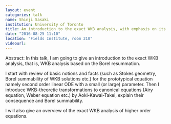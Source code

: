```yaml
---
layout: event
categories: talk
name: Shinji Sasaki
institution: University of Toronto
title: An introduction to the exact WKB analysis, with emphasis on its fundamental aspects
date: "2016-08-25 11:10"
location: "Fields Institute, room 210"
videourl:
---
```

Abstract: In this talk, I am going to give an introduction to the exact WKB analysis, that is, WKB analysis based on the Borel resummation.

I start with review of basic notions and facts (such as Stokes geometry, Borel summability of WKB solutions etc.) for the prototypical equation namely second order linear ODE with a small (or large) parameter. Then I introduce WKB-theoretic transformations to canonical equations (Airy equation, Weber equation etc.) by Aoki-Kawai-Takei, explain their consequence and Borel summability.

I will also give an overview of the exact WKB analysis of higher order equations.
